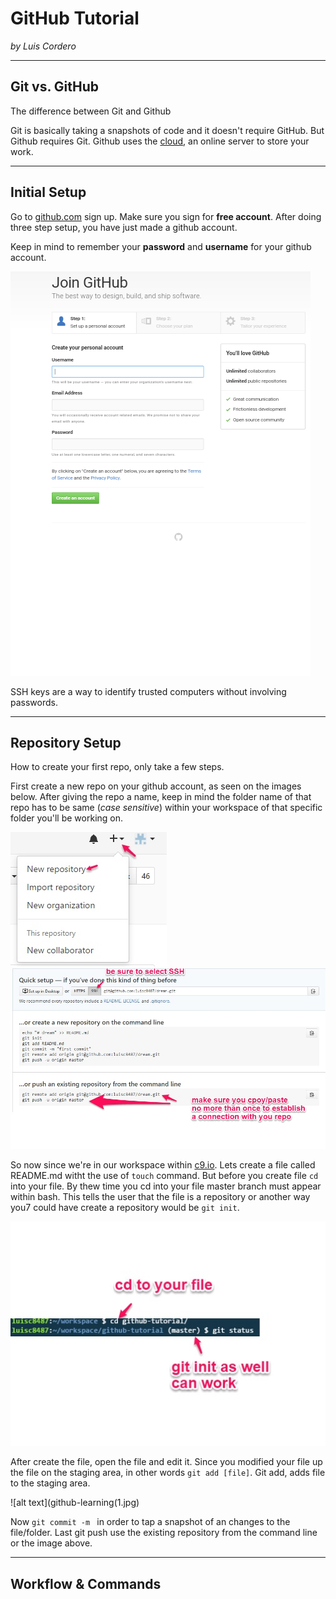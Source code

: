 # GitHub Tutorial

_by Luis Cordero_

---
## Git vs. GitHub
The difference between Git and Github 
  
Git is basically taking a snapshots of 
code and it doesn't require GitHub. 
But Github requires Git. Github uses 
the [cloud](https://www.thecloud.net/),
an online server to store your work. 


---
## Initial Setup
Go to [github.com](https://github.com/) sign up. Make sure you sign for **free account**.
After doing three step setup, you have just made a github account.  

Keep in mind to remember your **password** and **username** for your github account. 

![alt text](Screenshot_2016-10-24-11-44-29.png)

SSH keys are a way to identify trusted computers without involving passwords. 

---
## Repository Setup
How to create your first repo, only take a few steps. 
 
 First create a new repo on your github account,
 as seen on the images below. After giving the repo a name, 
 keep in mind the folder name of that repo has to be same (_case sensitive_)
 within your workspace of that specific folder you'll be working on. 
 
 
![alt text](github-tutorial.jpg)
![alt text](dream.jpg)

So now since we're in our workspace within [c9.io](https://c9.io/).
Lets create a file called README.md witht the use of `touch` command.
But before you create file `cd` into your file. By thew time you cd into your file
master branch must appear within bash. This tells the user that the file is a repository
or another way you7 could have create a repository would be `git init`.

![alt text](github-learning.jpg)

After create the file, open the file and edit it. 
Since you modified your file up the file on the staging area, 
in other words `git add [file]`. Git add, adds file to the staging area.

![alt text](github-learning(1.jpg)

Now `git commit -m ` in order to tap a snapshot of an changes to the file/folder.
Last git push use the existing repository from the command line or the image above.


---
## Workflow & Commands